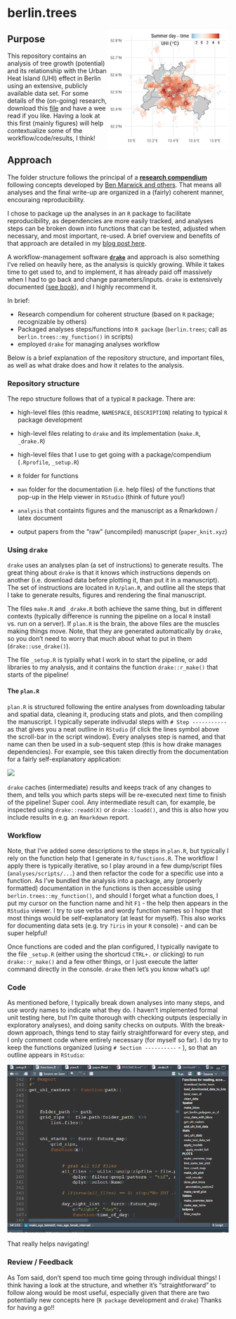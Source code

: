 
<!-- README.md is generated from README.Rmd. Please edit that file -->

# berlin.trees

<img src="analysis/figures/map_03_uhi.png" align="right" height = 275px, width = 275px />

## Purpose

This repository contains an analysis of tree growth (potential) and its
relationship with the Urban Heat Island (UHI) effect in Berlin using an
extensive, publicly available data set. For some details of the
(on-going) research, download this [file](./analysis/paper/paper.html)
and have a wee read if you like. Having a look at this first (mainly
figures) will help contextualize some of the workflow/code/results, I
think\!

## Approach

The folder structure follows the principal of a [**research
compendium**](https://research-compendium.science/) following concepts
developed by [Ben Marwick and
others](https://www.tandfonline.com/doi/abs/10.1080/00031305.2017.1375986?journalCode=utas20).
That means all analyses and the final write-up are organized in a
(fairly) coherent manner, encouraing reproducibility.

I chose to package up the analyses in an `R` package to facilitate
reproducibility, as dependencies are more easily tracked, and analyses
steps can be broken down into functions that can be tested, adjusted
when necessary, and most important, re-used. A brief overview and
benefits of that approach are detailed in my [blog post
here](https://the-hull.github.io/reproducibility_compendium/analyses/00_write-up.html).

A workflow-management software
[**`drake`**](https://github.com/ropensci/drake) and approach is also
something I’ve relied on heavily here, as the analysis is quickly
growing. While it takes time to get used to, and to implement, it has
already paid off massively when I had to go back and change
parameters/inputs. `drake` is extensively documented ([see
book](https://books.ropensci.org/drake/)), and I highly recommend it.

In brief:

  - Research compendium for coherent structure (based on `R` package;
    recognizable by others)
  - Packaged analyses steps/functions into `R package` (`berlin.trees`;
    call as `berlin.trees::my_function()` in scripts)
  - employed `drake` for managing analyses workflow

Below is a brief explanation of the repository structure, and important
files, as well as what drake does and how it relates to the analysis.

### Repository structure

The repo structure follows that of a typical `R` package. There are:

  - high-level files (this readme, `NAMESPACE`, `DESCRIPTION`) relating
    to typical `R` package development

  - high-level files relating to `drake` and its implementation
    (`make.R`, `_drake.R`)

  - high-level files that I use to get going with a package/compendium
    (`.Rprofile`, `_setup.R`)

  - `R` folder for functions

  - `man` folder for the documentation (i.e. help files) of the
    functions that pop-up in the Help viewer in `RStudio` (think of
    future you\!)

  - `analysis` that containts figures and the manuscript as a Rmarkdown
    / latex document

  - output papers from the “raw” (uncompiled) manuscript
    (`paper_knit.xyz`)

### Using `drake`

`drake` uses an analyses plan (a set of instructions) to generate
results. The great thing about `drake` is that it knows which
instructions depends on another (i.e. download data before plotting it,
than put it in a manuscript). The set of instructions are located in
`R/plan.R`, and outline all the steps that I take to generate results,
figures and rendering the final manuscript.

The files `make.R` and `_drake.R` both achieve the same thing, but in
different contexts (typically difference is running the pipeline on a
local `R` install vs. run on a server). If `plan.R` is the brain, the
above files are the muscles making things move. Note, that they are
generated automatically by `drake`, so you don’t need to worry that much
about what to put in them (`drake::use_drake()`).

The file `_setup.R` is typially what I work in to start the pipeline, or
add libraries to my analysis, and it contains the function
`drake::r_make()` that starts of the pipeline\!

#### The `plan.R`

`plan.R` is structured following the entire analyses from downloading
tabular and spatial data, cleaning it, producing stats and plots, and
then compiling the manuscript. I typically seperate indivudal steps with
`# Step -----------` as that gives you a neat outline in `RStudio` (if
click the lines symbol above the scroll-bar in the script window). Every
analyses step is named, and that name can then be used in a sub-sequent
step (this is how drake manages dependencies). For example, see this
taken directly from the documentation for a fairly self-explanatory
application:

![](https://camo.githubusercontent.com/e9cd15743788ea28d336848828f458aad86f1ad9/68747470733a2f2f646f63732e726f70656e7363692e6f72672f6472616b652f7265666572656e63652f666967757265732f67726170682e706e67)

`drake` caches (intermediate) results and keeps track of any changes to
them, and tells you which parts steps will be re-executed next time to
finish of the pipeline\! Super cool. Any intermediate result can, for
example, be inspected using `drake::readd(X)` or `drake::loadd()`, and
this is also how you include results in e.g. an `Rmarkdown` report.

### Workflow

Note, that I’ve added some descriptions to the steps in `plan.R`, but
typically I rely on the function help that I generate in
`R/functions.R`. The workflow I apply there is typically iterative, so I
play around in a few dump/script files (`analyses/scripts/...`) and then
refactor the code for a specific use into a function. As I’ve bundled
the analysis into a package, any (properly formatted) documentation in
the functions is then accessible using `berlin.trees::my_function()`,
and should I forget what a function does, I put my cursor on the
function name and hit `F1` - the help then appears in the `RStudio`
viewer. I try to use verbs and wordy function names so I hope that most
things would be self-explanatory (at least for myself). This also works
for documenting data sets (e.g. try `?iris` in your `R` console) - and
can be super helpful\!

Once functions are coded and the plan configured, I typically navigate
to the file `_setup.R` (either using the shortcud `CTRL+.` or clicking)
to run `drake::r_make()` and a few other things, or I just execute the
latter command directly in the console. `drake` then let’s you know
what’s up\!

### Code

As mentioned before, I typically break down analyses into many steps,
and use wordy names to indicate what they do. I haven’t implemented
formal unit testing here, but I’m quite thorough with checking outputs
(especially in exploratory analyses), and doing sanity checks on
outputs. With the break-down approach, things tend to stay fairly
straightforward for every step, and I only comment code where entirely
necessary (for myself so far). I do try to keep the functions organized
(using `# Section ----------` - ), so that an outline appears in
`RStudio`:

![](./functions.png)

That really helps navigating\!

### Review / Feedback

As Tom said, don’t spend too much time going through individual things\!
I think having a look at the structure, and whether it’s
“straightforward” to follow along would be most useful, especially
given that there are two potentially new concepts here (`R package`
development and `drake`) Thanks for having a go\!\!

<!-- [![Binder](https://mybinder.org/badge_logo.svg)](https://mybinder.org/v2/gh///master?urlpath=rstudio) -->

<!-- This repository contains the data and code for our paper: -->

<!-- > Authors, (YYYY). _Title of your paper goes here_. Name of journal/book <https://doi.org/xxx/xxx> -->

<!-- Our pre-print is online here: -->

<!-- > Authors, (YYYY). _Title of your paper goes here_. Name of journal/book, Accessed 20 Apr 2020. Online at <https://doi.org/xxx/xxx> -->

<!-- ### How to cite -->

<!-- Please cite this compendium as: -->

<!-- > Authors, (2020). _Compendium of R code and data for Title of your paper goes here_. Accessed 20 Apr 2020. Online at <https://doi.org/xxx/xxx> -->

<!-- ### How to download or install -->

<!-- You can download the compendium as a zip from from this URL: </archive/master.zip> -->

<!-- Or you can install this compendium as an R package, berlin.trees, from GitHub with: -->

<!-- ```{r gh-installation, eval = FALSE} -->

<!-- # install.packages("devtools") -->

<!-- remotes::install_github("/") -->

<!-- ``` -->

<!-- ### Licenses -->

<!-- **Text and figures :**  [CC-BY-4.0](http://creativecommons.org/licenses/by/4.0/) -->

<!-- **Code :** See the [DESCRIPTION](DESCRIPTION) file -->

<!-- **Data :** [CC-0](http://creativecommons.org/publicdomain/zero/1.0/) attribution requested in reuse -->

<!-- ### Contributions -->

<!-- We welcome contributions from everyone. Before you get started, please see our [contributor guidelines](CONTRIBUTING.md). Please note that this project is released with a [Contributor Code of Conduct](CONDUCT.md). By participating in this project you agree to abide by its terms. -->
